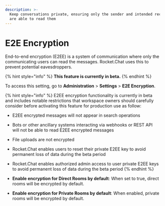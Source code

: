 ```yaml
---
description: >-
  Keep conversations private, ensuring only the sender and intended recipients
  are able to read them
---
```


# E2E Encryption

End-to-end encryption (E2EE) is a system of communication where only the communicating users can read the messages. Rocket.Chat uses this to prevent potential eavesdroppers.

{% hint style="info" %}
**This feature is currently in beta.**
{% endhint %}



To access this setting, go to **Administration** > **Settings** > **E2E Encryption**.

{% hint style="info" %}
E2EE encryption functionality is currently in beta and includes notable restrictions that workspace owners should carefully consider before activating this feature for production use as follow:

* E2EE encrypted messages will not appear in search operations&#x20;
* Bots or other ancillary systems interacting via webhooks or REST API will not be able to read E2EE encrypted messages&#x20;
* File uploads are not encrypted&#x20;
* Rocket.Chat enables users to reset their private E2EE key to avoid permanent loss of data during the beta period
* Rocket.Chat enables authorized admin access to user private E2EE keys to avoid permanent loss of data during the beta period
{% endhint %}

* **Enable encryption for Direct Rooms by default**: When set to true, direct rooms will be encrypted by default.
* **Enable encryption for Private Rooms by default**: When enabled, private rooms will be encrypted by default.
